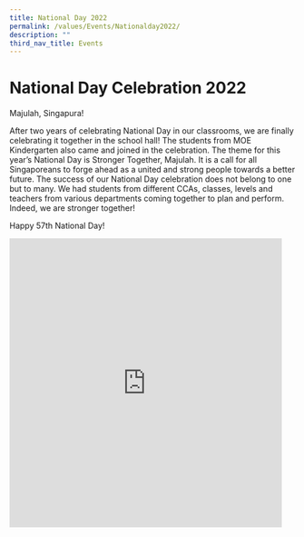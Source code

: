 ```yaml
---
title: National Day 2022
permalink: /values/Events/Nationalday2022/
description: ""
third_nav_title: Events
---
```


# National Day Celebration 2022
Majulah, Singapura!

After two years of celebrating National Day in our classrooms, we are finally celebrating it together in the school hall! The students from MOE Kindergarten also came and joined in the celebration. The theme for this year’s National Day is Stronger Together, Majulah. It is a call for all Singaporeans to forge ahead as a united and strong people towards a better future. The success of our National Day celebration does not belong to one but to many. We had students from different CCAs, classes, levels and teachers from various departments coming together to plan and perform. Indeed, we are stronger together!

Happy 57th National Day!
<iframe allowfullscreen="true" height="509" width="480" frameborder="0" src="https://docs.google.com/presentation/d/e/2PACX-1vRBJfKHOLOhUwigfRoIiMJswDwURRfIRD02JudUkTZ-A4Tyk0HlZ-Z01KW_QpoaWokV2WCXtrVYPOhg/embed?start=true&amp;loop=true&amp;delayms=3000"></iframe>